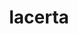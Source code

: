 ---
title: lacerta
meaning: lizard, alligator
pos: noun
ch: animalia
stem: lacert
genend: ae
abbgender: f.
abbgender2: fem.
gender: feminine
declension: first
---